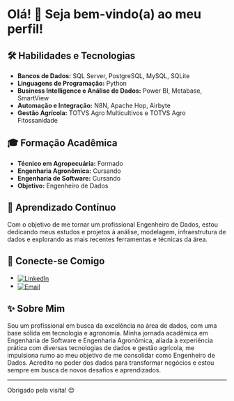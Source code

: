 # Olá! 👋 Seja bem-vindo(a) ao meu perfil!

## 🛠️ Habilidades e Tecnologias

* **Bancos de Dados:** SQL Server, PostgreSQL, MySQL, SQLite
* **Linguagens de Programação:** Python
* **Business Intelligence e Análise de Dados:** Power BI, Metabase, SmartView
* **Automação e Integração:** N8N, Apache Hop, Airbyte
* **Gestão Agrícola:** TOTVS Agro Multicultivos e TOTVS Agro Fitossanidade

## 🎓 Formação Acadêmica

* **Técnico em Agropecuária:** Formado
* **Engenharia Agronômica:** Cursando
* **Engenharia de Software:** Cursando
* **Objetivo:** Engenheiro de Dados

## 🌱 Aprendizado Contínuo

Com o objetivo de me tornar um profissional Engenheiro de Dados, estou dedicando meus estudos e projetos à análise, modelagem, infraestrutura de dados e explorando as mais recentes ferramentas e técnicas da área.

## 🤝 Conecte-se Comigo

* <a href="https://www.linkedin.com/in/pedro-augusto-de-andrade-guarniéri-414b81158/"><img align="center" src="https://img.shields.io/badge/LinkedIn-0077B5?style=for-the-badge&logo=linkedin&logoColor=white" alt="LinkedIn"></a>
* <a href="mailto:pedroaaguarnieri@gmail.com"><img align="center" src="https://img.shields.io/badge/Gmail-D14836?style=for-the-badge&logo=gmail&logoColor=white" alt="Email"></a>

## ✨ Sobre Mim

Sou um profissional em busca da excelência na área de dados, com uma base sólida em tecnologia e agronomia. Minha jornada acadêmica em Engenharia de Software e Engenharia Agronômica, aliada à experiência prática com diversas tecnologias de dados e gestão agrícola, me impulsiona rumo ao meu objetivo de me consolidar como Engenheiro de Dados. Acredito no poder dos dados para transformar negócios e estou sempre em busca de novos desafios e aprendizados.

---

Obrigado pela visita! 😊
